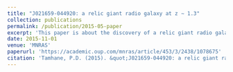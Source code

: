 ```yaml
---
title: "J021659-044920: a relic giant radio galaxy at z ∼ 1.3"
collection: publications
permalink: /publication/2015-05-paper
excerpt: 'This paper is about the discovery of a relic giant radio galaxy. We studies the radio lobe properties and estimated their age, magnetic field strength.'
date: 2015-11-01
venue: 'MNRAS'
paperurl: 'https://academic.oup.com/mnras/article/453/3/2438/1078675'
citation: 'Tamhane, P.D. (2015). &quot;J021659-044920: a relic giant radio galaxy at z ∼ 1.3.&quot; <i>MNRAS</i>'
---
```

<!-- This paper is about the number 3. The number 4 is left for future work.

[Download paper here](http://academicpages.github.io/files/paper3.pdf)

Recommended citation: Your Name, You. (2015). "Paper Title Number 3." <i>Journal 1</i>. 1(3). -->